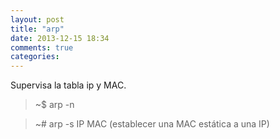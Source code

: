 ```yaml
---
layout: post
title: "arp"
date: 2013-12-15 18:34
comments: true
categories: 
---
```

Supervisa la tabla ip y MAC.

>~$ arp -n

>~# arp -s IP MAC (establecer una MAC estática a una IP)


